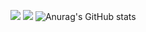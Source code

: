 <img src="https://img.shields.io/badge/Python-3766AB?style=flat-square&logo=Python&logoColor=white"/></a>
<img src="https://img.shields.io/badge/C-A8B9CC?style=flat-square&logo=C&logoColor=white"/></a>
![Anurag's GitHub stats](https://github-readme-stats.vercel.app/api?username=TaeKyung1130&show_icons=true&theme=radical)

